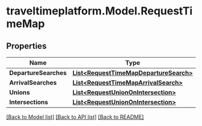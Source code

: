 # traveltimeplatform.Model.RequestTimeMap
## Properties

Name | Type | Description | Notes
------------ | ------------- | ------------- | -------------
**DepartureSearches** | [**List&lt;RequestTimeMapDepartureSearch&gt;**](RequestTimeMapDepartureSearch.md) |  | [optional] 
**ArrivalSearches** | [**List&lt;RequestTimeMapArrivalSearch&gt;**](RequestTimeMapArrivalSearch.md) |  | [optional] 
**Unions** | [**List&lt;RequestUnionOnIntersection&gt;**](RequestUnionOnIntersection.md) |  | [optional] 
**Intersections** | [**List&lt;RequestUnionOnIntersection&gt;**](RequestUnionOnIntersection.md) |  | [optional] 

[[Back to Model list]](../README.md#documentation-for-models) [[Back to API list]](../README.md#documentation-for-api-endpoints) [[Back to README]](../README.md)

